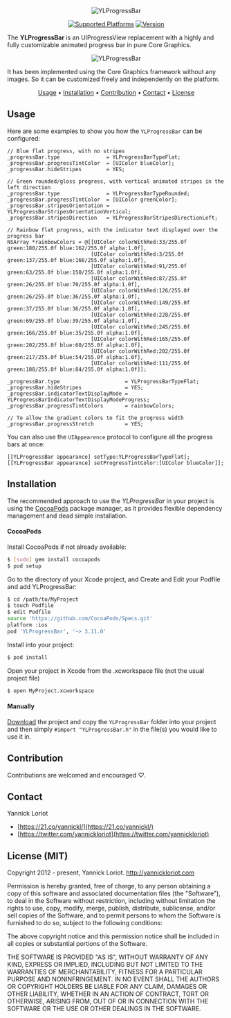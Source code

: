<p align="center">
  <img src="https://github.com/YannickL/YLProgressBar/raw/master/web/ylprogressbar_header.png" alt="YLProgressBar" />
</p>

<p align="center">
  <a href="http://cocoadocs.org/docsets/YLProgressBar/"><img alt="Supported Platforms" src="https://cocoapod-badges.herokuapp.com/p/YLProgressBar/badge.svg"/></a>
  <a href="http://cocoadocs.org/docsets/YLProgressBar/"><img alt="Version" src="https://cocoapod-badges.herokuapp.com/v/YLProgressBar/badge.svg"/></a>
</p>

The **YLProgressBar** is an UIProgressView replacement with a highly and fully customizable animated progress bar in pure Core Graphics.

<p align="center">
  <img src="https://github.com/YannickL/YLProgressBar/raw/master/web/YLProgressBar.gif" alt="YLProgressBar" />
</p>

It has been implemented using the Core Graphics framework without any images. So it can be customized freely and independently on the platform.

<p align="center">
    <a href="#usage">Usage</a> • <a href="#installation">Installation</a> • <a href="#contribution">Contribution</a> • <a href="#contact">Contact</a> • <a href="#license-mit">License</a>
</p>

## Usage

Here are some examples to show you how the `YLProgressBar` can be configured:

```objc
// Blue flat progress, with no stripes
_progressBar.type               = YLProgressBarTypeFlat;
_progressBar.progressTintColor  = [UIColor blueColor];
_progressBar.hideStripes        = YES;

// Green rounded/gloss progress, with vertical animated stripes in the left direction
_progressBar.type               = YLProgressBarTypeRounded;
_progressBar.progressTintColor  = [UIColor greenColor];
_progressBar.stripesOrientation = YLProgressBarStripesOrientationVertical;
_progressBar.stripesDirection   = YLProgressBarStripesDirectionLeft;

// Rainbow flat progress, with the indicator text displayed over the progress bar
NSArray *rainbowColors = @[[UIColor colorWithRed:33/255.0f green:180/255.0f blue:162/255.0f alpha:1.0f],
                           [UIColor colorWithRed:3/255.0f green:137/255.0f blue:166/255.0f alpha:1.0f],
                           [UIColor colorWithRed:91/255.0f green:63/255.0f blue:150/255.0f alpha:1.0f],
                           [UIColor colorWithRed:87/255.0f green:26/255.0f blue:70/255.0f alpha:1.0f],
                           [UIColor colorWithRed:126/255.0f green:26/255.0f blue:36/255.0f alpha:1.0f],
                           [UIColor colorWithRed:149/255.0f green:37/255.0f blue:36/255.0f alpha:1.0f],
                           [UIColor colorWithRed:228/255.0f green:69/255.0f blue:39/255.0f alpha:1.0f],
                           [UIColor colorWithRed:245/255.0f green:166/255.0f blue:35/255.0f alpha:1.0f],
                           [UIColor colorWithRed:165/255.0f green:202/255.0f blue:60/255.0f alpha:1.0f],
                           [UIColor colorWithRed:202/255.0f green:217/255.0f blue:54/255.0f alpha:1.0f],
                           [UIColor colorWithRed:111/255.0f green:188/255.0f blue:84/255.0f alpha:1.0f]];

_progressBar.type                     = YLProgressBarTypeFlat;
_progressBar.hideStripes              = YES;
_progressBar.indicatorTextDisplayMode = YLProgressBarIndicatorTextDisplayModeProgress;
_progressBar.progressTintColors       = rainbowColors;

// To allow the gradient colors to fit the progress width
_progressBar.progressStretch          = YES;
```

You can also use the `UIAppearence` protocol to configure all the progress bars at once:

```objc
[[YLProgressBar appearance] setType:YLProgressBarTypeFlat];
[[YLProgressBar appearance] setProgressTintColor:[UIColor blueColor]];
```

## Installation

The recommended approach to use the _YLProgressBar_ in your project is using the [CocoaPods](http://cocoapods.org/) package manager, as it provides flexible dependency management and dead simple installation.

#### CocoaPods

Install CocoaPods if not already available:

``` bash
$ [sudo] gem install cocoapods
$ pod setup
```
Go to the directory of your Xcode project, and Create and Edit your Podfile and add YLProgressBar:

``` bash
$ cd /path/to/MyProject
$ touch Podfile
$ edit Podfile
source 'https://github.com/CocoaPods/Specs.git'
platform :ios
pod 'YLProgressBar', '~> 3.11.0'
```

Install into your project:

``` bash
$ pod install
```

Open your project in Xcode from the .xcworkspace file (not the usual project file)

``` bash
$ open MyProject.xcworkspace
```

#### Manually

[Download](https://github.com/YannickL/YLProgressBar/archive/master.zip) the project and copy the `YLProgressBar` folder into your project and then simply `#import "YLProgressBar.h"` in the file(s) you would like to use it in.

## Contribution

Contributions are welcomed and encouraged *♡*.

## Contact

Yannick Loriot
 - [https://21.co/yannickl/](https://21.co/yannickl/)
 - [https://twitter.com/yannickloriot](https://twitter.com/yannickloriot)

## License (MIT)
Copyright 2012 - present, Yannick Loriot.
http://yannickloriot.com

Permission is hereby granted, free of charge, to any person obtaining a copy
of this software and associated documentation files (the "Software"), to deal
in the Software without restriction, including without limitation the rights
to use, copy, modify, merge, publish, distribute, sublicense, and/or sell
copies of the Software, and to permit persons to whom the Software is
furnished to do so, subject to the following conditions:

The above copyright notice and this permission notice shall be included in
all copies or substantial portions of the Software.

THE SOFTWARE IS PROVIDED "AS IS", WITHOUT WARRANTY OF ANY KIND, EXPRESS OR
IMPLIED, INCLUDING BUT NOT LIMITED TO THE WARRANTIES OF MERCHANTABILITY,
FITNESS FOR A PARTICULAR PURPOSE AND NONINFRINGEMENT. IN NO EVENT SHALL THE
AUTHORS OR COPYRIGHT HOLDERS BE LIABLE FOR ANY CLAIM, DAMAGES OR OTHER
LIABILITY, WHETHER IN AN ACTION OF CONTRACT, TORT OR OTHERWISE, ARISING FROM,
OUT OF OR IN CONNECTION WITH THE SOFTWARE OR THE USE OR OTHER DEALINGS IN
THE SOFTWARE.
